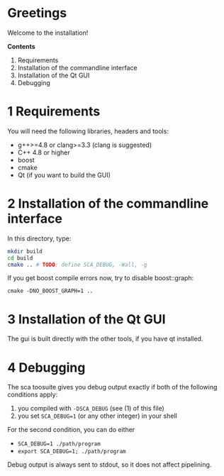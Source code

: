 # Greetings

Welcome to the installation!

**Contents**

  1. Requirements
  2. Installation of the commandline interface
  3. Installation of the Qt GUI
  4. Debugging

# 1 Requirements
You will need the following libraries, headers and tools:

  * g++>=4.8 or clang>=3.3 (clang is suggested)
  * C++ 4.8 or higher
  * boost
  * cmake
  * Qt (if you want to build the GUI)

# 2 Installation of the commandline interface
In this directory, type:
```sh
mkdir build
cd build
cmake .. # TODO: define SCA_DEBUG, -Wall, -g
```

If you get boost compile errors now, try to disable boost::graph:
```
cmake -DNO_BOOST_GRAPH=1 ..
```

# 3 Installation of the Qt GUI
The gui is built directly with the other tools, if you have qt installed.

# 4 Debugging
The sca toosuite gives you debug output exactly if both of the following
conditions apply:

  1. you compiled with `-DSCA_DEBUG` (see (1) of this file)
  2. you set `SCA_DEBUG=1` (or any other integer) in your shell

For the second condition, you can do either

  * `SCA_DEBUG=1 ./path/program`
  * `export SCA_DEBUG=1; ./path/program`

Debug output is always sent to stdout, so it does not affect pipelining.

